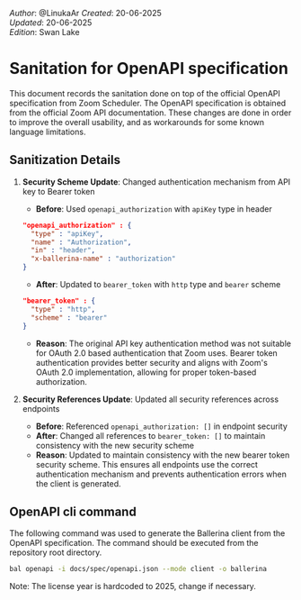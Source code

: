 _Author_:  @LinukaAr
_Created_: 20-06-2025 \
_Updated_: 20-06-2025 \
_Edition_: Swan Lake

# Sanitation for OpenAPI specification

This document records the sanitation done on top of the official OpenAPI specification from Zoom Scheduler. 
The OpenAPI specification is obtained from the official Zoom API documentation.
These changes are done in order to improve the overall usability, and as workarounds for some known language limitations.

## Sanitization Details

1. **Security Scheme Update**: Changed authentication mechanism from API key to Bearer token
   - **Before**: Used `openapi_authorization` with `apiKey` type in header
   ```json
   "openapi_authorization" : {
     "type" : "apiKey",
     "name" : "Authorization",
     "in" : "header",
     "x-ballerina-name" : "authorization"
   }
   ```
   - **After**: Updated to `bearer_token` with `http` type and `bearer` scheme
   ```json
   "bearer_token" : {
     "type" : "http",
     "scheme" : "bearer"
   }
   ```
    - **Reason**: The original API key authentication method was not suitable for OAuth 2.0 based authentication that Zoom uses. Bearer token authentication provides better security and aligns with Zoom's OAuth 2.0 implementation, allowing for proper token-based authorization.

2. **Security References Update**: Updated all security references across endpoints
   - **Before**: Referenced `openapi_authorization: []` in endpoint security
   - **After**: Changed all references to `bearer_token: []` to maintain consistency with the new security scheme
   - **Reason**: Updated to maintain consistency with the new bearer token security scheme. This ensures all endpoints use the correct authentication mechanism and prevents authentication errors when the client is generated.


## OpenAPI cli command

The following command was used to generate the Ballerina client from the OpenAPI specification. The command should be executed from the repository root directory.

```bash
bal openapi -i docs/spec/openapi.json --mode client -o ballerina
```
Note: The license year is hardcoded to 2025, change if necessary.

